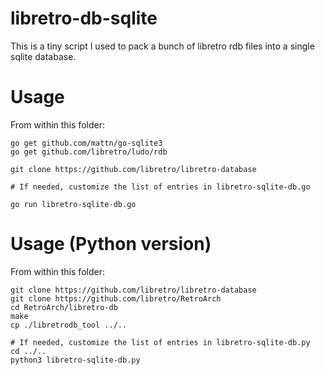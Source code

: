 # libretro-db-sqlite

This is a tiny script I used to pack a bunch of libretro rdb files into a single sqlite database.

# Usage

From within this folder:

```
go get github.com/mattn/go-sqlite3
go get github.com/libretro/ludo/rdb

git clone https://github.com/libretro/libretro-database

# If needed, customize the list of entries in libretro-sqlite-db.go

go run libretro-sqlite-db.go
```

# Usage (Python version)

From within this folder:

```
git clone https://github.com/libretro/libretro-database
git clone https://github.com/libretro/RetroArch
cd RetroArch/libretro-db
make
cp ./libretrodb_tool ../..

# If needed, customize the list of entries in libretro-sqlite-db.py
cd ../..
python3 libretro-sqlite-db.py
```
